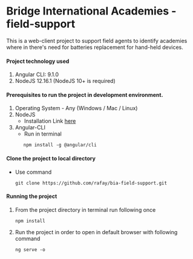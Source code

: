 # Bridge International Academies - field-support
This is a web-client project to support field agents to identify academies where in there's need
for batteries replacement for hand-held devices.

#### Project technology used
1. Angular CLI: 9.1.0
2. NodeJS 12.16.1 (NodeJS 10+ is required)

#### Prerequisites to run the project in development environment.
1. Operating System - Any (Windows / Mac / Linux)
2. NodeJS 
    - Installation Link [here](https://nodejs.org/en/)
3. Angular-CLI 
    - Run in terminal
    ```
       npm install -g @angular/cli
    ```

#### Clone the project to local directory
- Use command
    ```
  git clone https://github.com/rafay/bia-field-support.git  
    ```
#### Running the project
1. From the project directory in terminal run following once
     ```
    npm install
    ```
2. Run the project in order to open in default browser with following command
    ```
   ng serve -o
   ```


